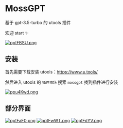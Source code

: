 # MossGPT

基于 gpt-3.5-turbo 的 utools 插件

欢迎 start ✨

[![pptFBSU.png](https://s1.ax1x.com/2023/03/19/pptFBSU.png)](https://imgse.com/i/pptFBSU)

## 安装

首先需要下载安装 utools：https://www.u.tools/

然后进入 utools 的 `插件市场` 搜索 `mossgpt` 找到插件进行安装

[![ppu4Kwd.png](https://s1.ax1x.com/2023/03/10/ppu4Kwd.png)](https://imgse.com/i/ppu4Kwd)

## 部分界面


[![pptFaF0.png](https://s1.ax1x.com/2023/03/19/pptFaF0.png)](https://imgse.com/i/pptFaF0)
[![pptFwWT.png](https://s1.ax1x.com/2023/03/19/pptFwWT.png)](https://imgse.com/i/pptFwWT)
[![pptFdYV.png](https://s1.ax1x.com/2023/03/19/pptFdYV.png)](https://imgse.com/i/pptFdYV)
